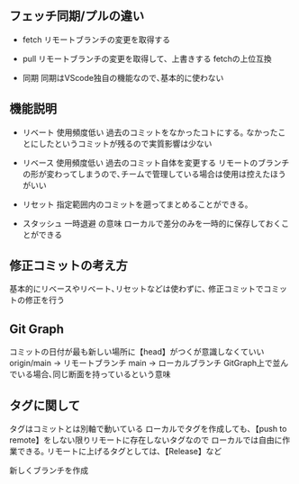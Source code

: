 ## フェッチ同期/プルの違い

- fetch
リモートブランチの変更を取得する

- pull
リモートブランチの変更を取得して、上書きする
fetchの上位互換

- 同期
同期はVScode独自の機能なので､基本的に使わない

## 機能説明

- リベート
使用頻度低い
過去のコミットをなかったコトにする｡
なかったことにしたというコミットが残るので実質影響は少ない

- リベース
使用頻度低い
過去のコミット自体を変更する
リモートのブランチの形が変わってしまうので､チームで管理している場合は使用は控えたほうがいい

- リセット
指定範囲内のコミットを遡ってまとめることができる｡

- スタッシュ
一時退避 の意味
ローカルで差分のみを一時的に保存しておくことができる


## 修正コミットの考え方
基本的にリベースやリベート､リセットなどは使わずに､
修正コミットでコミットの修正を行う


## Git Graph

コミットの日付が最も新しい場所に【head】がつくが意識しなくていい
origin/main → リモートブランチ
main → ローカルブランチ
GitGraph上で並んでいる場合､同じ断面を持っているという意味



## タグに関して
タグはコミットとは別軸で動いている
ローカルでタグを作成しても､【push to remote】をしない限りリモートに存在しないタグなので
ローカルでは自由に作業できる｡ リモートに上げるタグとしては､【Release】など

新しくブランチを作成
